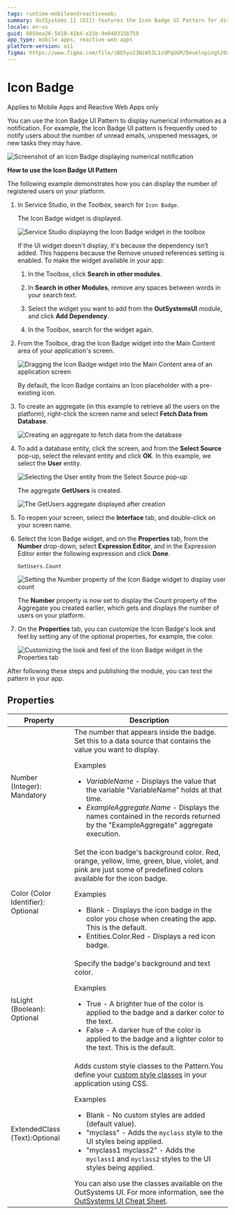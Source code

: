 ```yaml
---
tags: runtime-mobileandreactiveweb;
summary: OutSystems 11 (O11) features the Icon Badge UI Pattern for displaying numerical notifications in Mobile and Reactive Web Apps.
locale: en-us
guid: 085bea26-5d10-41b4-a31b-9e840315b759
app_type: mobile apps, reactive web apps
platform-version: o11
figma: https://www.figma.com/file/iBD5yo23NiW53L1zdPqGGM/Developing%20an%20Application?node-id=218:38
---
```


# Icon Badge

<div class="info" markdown="1">

Applies to Mobile Apps and Reactive Web Apps only

</div>

You can use the Icon Badge UI Pattern to display numerical information as a notification. For example, the Icon Badge UI pattern is frequently used to notify users about the number of unread emails, unopened messages, or new tasks they may have.

![Screenshot of an Icon Badge displaying numerical notification](images/iconbadge-1-ss.png "Icon Badge Example")

**How to use the Icon Badge UI Pattern**

The following example demonstrates how you can display the number of registered users on your platform.

1. In Service Studio, in the Toolbox, search for `Icon Badge`.

    The Icon Badge widget is displayed.

    ![Service Studio displaying the Icon Badge widget in the toolbox](images/iconbadge-2-ss.png "Icon Badge Widget in Service Studio")

    If the UI widget doesn't display, it's because the dependency isn't added. This happens because the Remove unused references setting is enabled. To make the widget available in your app:

    1. In the Toolbox, click **Search in other modules**.

    1. In **Search in other Modules**, remove any spaces between words in your search text.
    
    1. Select the widget you want to add from the **OutSystemsUI** module, and click **Add Dependency**. 
    
    1. In the Toolbox, search for the widget again.

1. From the Toolbox, drag the Icon Badge widget into the Main Content area of your application's screen.

    ![Dragging the Icon Badge widget into the Main Content area of an application screen](images/iconbadge-3-ss.png "Dragging Icon Badge Widget")

    By default, the Icon Badge contains an Icon placeholder with a pre-existing icon.

1. To create an aggregate (in this example to retrieve all the users on the platform), right-click the screen name and select **Fetch Data from Database**.

    ![Creating an aggregate to fetch data from the database](images/iconbadge-4-ss.png "Creating an Aggregate")

1. To add a database entity, click the screen, and from the **Select Source** pop-up, select the relevant entity and click **OK**. In this example, we select the **User** entity.

    ![Selecting the User entity from the Select Source pop-up](images/iconbadge-5-ss.png "Adding a Database Entity")

    The aggregate **GetUsers** is created.

    ![The GetUsers aggregate displayed after creation](images/iconbadge-6-ss.png "Aggregate GetUsers Created")

1. To reopen your screen, select the **Interface** tab, and double-click on your screen name.

1. Select the Icon Badge widget, and on the **Properties** tab, from the **Number** drop-down, select **Expression Editor**, and in the Expression Editor enter the following expression and click **Done**.

    `GetUsers.Count`

    ![Setting the Number property of the Icon Badge widget to display user count](images/iconbadge-7-ss.png "Setting the Number Property")

    The **Number** property is now set to display the Count property of the Aggregate you created earlier, which gets and displays the number of users on your platform.

1. On the **Properties** tab, you can customize the Icon Badge's look and feel by setting any of the optional properties, for example, the color.

    ![Customizing the look and feel of the Icon Badge widget in the Properties tab](images/iconbadge-8-ss.png "Customizing Icon Badge Appearance")

After following these steps and publishing the module, you can test the pattern in your app.

## Properties

| Property| Description|
|---|---|
| Number (Integer): Mandatory | The number that appears inside the badge. Set this to a data source that contains the value you want to display. <p>Examples <ul><li>_VariableName_ - Displays the value that the variable "VariableName" holds at that time.</li><li>_ExampleAggregate.Name_ - Displays the names contained in the records returned by the "ExampleAggregate" aggregate execution.</li></ul></p>|
| Color (Color Identifier): Optional | Set the icon badge's background color. Red, orange, yellow, lime, green, blue, violet, and pink are just some of predefined colors available for the icon badge. <p>Examples <ul><li>Blank - Displays the icon badge in the color you chose when creating the app. This is the default.</li><li>Entities.Color.Red - Displays a red icon badge.</li></ul></p> |
| IsLight (Boolean): Optional | Specify the badge's background and text color. <p>Examples <ul><li>True - A brighter hue of the color is applied to the badge and a darker color to the text.</li><li>False - A darker hue of the color is applied to the badge and a lighter color to the text. This is the default.</li></ul></p> |
| ExtendedClass (Text):Optional | Adds custom style classes to the Pattern.You define your [custom style classes](../../../look-feel/css.md) in your application using CSS. <p>Examples <ul><li>Blank - No custom styles are added (default value).</li><li>"myclass" - Adds the ``myclass`` style to the UI styles being applied.</li><li>"myclass1 myclass2" - Adds the ``myclass1`` and ``myclass2`` styles to the UI styles being applied.</li></ul></p>You can also use the classes available on the OutSystems UI. For more information, see the [OutSystems UI Cheat Sheet](https://outsystemsui.outsystems.com/OutSystemsUIWebsite/CheatSheet). |
